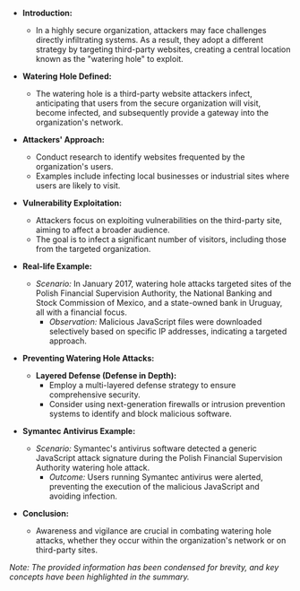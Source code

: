 - **Introduction:**
	- In a highly secure organization, attackers may face challenges directly infiltrating systems. As a result, they adopt a different strategy by targeting third-party websites, creating a central location known as the "watering hole" to exploit.

- **Watering Hole Defined:**
	- The watering hole is a third-party website attackers infect, anticipating that users from the secure organization will visit, become infected, and subsequently provide a gateway into the organization's network.

- **Attackers' Approach:**
	- Conduct research to identify websites frequented by the organization's users.
	- Examples include infecting local businesses or industrial sites where users are likely to visit.

- **Vulnerability Exploitation:**
	- Attackers focus on exploiting vulnerabilities on the third-party site, aiming to affect a broader audience.
	- The goal is to infect a significant number of visitors, including those from the targeted organization.

- **Real-life Example:**
	- *Scenario:* In January 2017, watering hole attacks targeted sites of the Polish Financial Supervision Authority, the National Banking and Stock Commission of Mexico, and a state-owned bank in Uruguay, all with a financial focus.
		- *Observation:* Malicious JavaScript files were downloaded selectively based on specific IP addresses, indicating a targeted approach.

- **Preventing Watering Hole Attacks:**
	- **Layered Defense (Defense in Depth):**
		- Employ a multi-layered defense strategy to ensure comprehensive security.
		- Consider using next-generation firewalls or intrusion prevention systems to identify and block malicious software.

- **Symantec Antivirus Example:**
	- *Scenario:* Symantec's antivirus software detected a generic JavaScript attack signature during the Polish Financial Supervision Authority watering hole attack.
		- *Outcome:* Users running Symantec antivirus were alerted, preventing the execution of the malicious JavaScript and avoiding infection.

- **Conclusion:**
	- Awareness and vigilance are crucial in combating watering hole attacks, whether they occur within the organization's network or on third-party sites.

*Note: The provided information has been condensed for brevity, and key concepts have been highlighted in the summary.*
